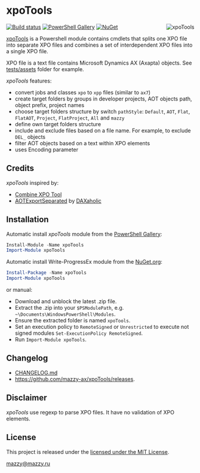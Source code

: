 # xpoTools

[project]:https://github.com/mazzy-ax/xpoTools
[license]:https://github.com/mazzy-ax/xpoTools/blob/master/LICENSE
[ps]:https://www.powershellgallery.com/packages/xpoTools
[nuget]:https://www.nuget.org/packages/xpoTools/
[appveyor]:https://ci.appveyor.com/project/mazzy-ax/xpotools

[![Build status](https://ci.appveyor.com/api/projects/status/d8b8q8v0co9vukbv?svg=true)][appveyor]
[![PowerShell Gallery](https://img.shields.io/powershellgallery/dt/xpoTools.svg)][ps]
[![NuGet](https://buildstats.info/nuget/xpoTools)][nuget]
<img src="https://raw.githubusercontent.com/mazzy-ax/xpoTools/master/media/AxAppl.ico" align="right" alt="xpoTools">

[xpoTools][project] is a Powershell module contains cmdlets that splits one XPO file into separate XPO files and combines a set of interdependent XPO files into a single XPO file.

XPO file is a text file contains Microsoft Dynamics AX (Axapta) objects. See [tests/assets](tests/assets) folder for example.

*xpoTools* features:

* convert jobs and classes `xpo` to `xpp` files (similar to `ax7`)
* create target folders by groups in developer projects, AOT objects path, object prefix, project names
* choose target folders structure by switch `pathStyle`: `Default`, `AOT`, `Flat`, `FlatAOT`, `Project`, `FlatProject`, `All` and `mazzy`
* define own target folders structure
* include and exclude files based on a file name. For example, to exclude `DEL_` objects
* filter AOT objects based on a text within XPO elements
* uses Encoding parameter

## Credits

*xpoTools* inspired by:

* [Combine XPO Tool](https://msdn.microsoft.com/ru-ru/library/jj225589.aspx)
* [AOTExportSeparated](https://github.com/DAXaholic/AOTExportSeparated) by [DAXaholic](https://github.com/DAXaholic)

## Installation

Automatic install *xpoTools* module from the [PowerShell Gallery][ps]:

```powershell
Install-Module -Name xpoTools
Import-Module xpoTools
```

Automatic install Write-ProgressEx module from the [NuGet.org][nuget]:

```powershell
Install-Package -Name xpoTools
Import-Module xpoTools
```

or manual:

* Download and unblock the latest .zip file.
* Extract the .zip into your `$PSModulePath`, e.g. `~\Documents\WindowsPowerShell\Modules`.
* Ensure the extracted folder is named `xpoTools`.
* Set an execution policy to `RemoteSigned` or `Unrestricted` to execute not signed modules `Set-ExecutionPolicy RemoteSigned`.
* Run `Import-Module xpoTools`.

## Changelog

* [CHANGELOG.md](CHANGELOG.md)
* <https://github.com/mazzy-ax/xpoTools/releases>.

## Disclaimer

*xpoTools* use regexp to parse XPO files. It have no validation of XPO elements.

## License

This project is released under the [licensed under the MIT License][license].

mazzy@mazzy.ru